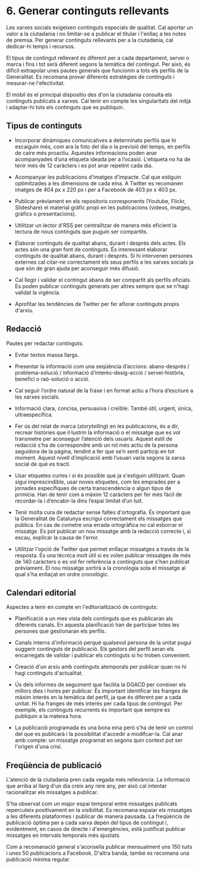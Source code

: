 # 6. Generar continguts rellevants

Les xarxes socials exigeixen continguts especials de qualitat. Cal aportar un valor a la ciutadania i no limitar-se a publicar el titular i l'enllaç a les notes de premsa. Per generar continguts rellevants per a la ciutadania, cal dedicar-hi temps i recursos.

El tipus de contingut rellevant és diferent per a cada departament, servei o marca i fins i tot serà diferent segons la temàtica del contingut. Per això, és dificil extrapolar unes pautes generals que funcionin a tots els perfils de la Generalitat. Es recomana provar diferents estratègies de continguts i mesurar-ne l'efectivitat.

El mòbil és el principal dispositiu des d'on la ciutadania consulta els continguts publicats a xarxes. Cal tenir en compte les singularitats del mitjà i adaptar-hi tots els continguts que es publiquin. 

## Tipus de continguts

- Incorporar dinàmiques comunicatives a determinats perfils que hi escaiguin més, com ara la foto del dia o la previsió del temps, en perfils de caire més proactiu. Aquestes informacions poden anar acompanyades d’una etiqueta ideada per a l’ocasió. L'etiqueta no ha de tenir més de 12 caràcters i es pot anar repetint cada dia.  

- Acompanyar les publicacions d'imatges d'impacte. Cal que estiguin optimitzades a les dimensions de cada eina. A Twitter es recomanen imatges de 404 px x 220 px i per a Facebook de 403 px x 403 px.  

- Publicar prèviament en els repositoris corresponents (Youtube, Flickr, Slideshare) el material gràfic propi en les publicacions (vídeos, imatges, gràfics o presentacions).   

- Utilitzar un lector d'RSS per centralitzar de manera més eficient la lectura de nous continguts que puguin ser compartits.  

- Elaborar continguts de qualitat abans, durant i després dels actes. Els actes són una gran font de continguts. És interessant elaborar continguts de qualitat abans, durant i després. Si hi intervenen persones externes cal citar-ne correctament els seus perfils a les xarxes socials ja que són de gran ajuda per aconseguir més difusió.  

- Cal llegir i validar el contingut abans de ser compartit als perfils oficials. Es poden publicar continguts generats per altres sempre que se n'hagi validat la vigència.  

- Aprofitar les tendències de Twitter per fer aflorar continguts propis d'arxiu. 

## Redacció

Pautes per redactar continguts:

- Evitar textos massa llargs. 

- Presentar la informació com una seqüència d’accions: abans-després / problema-solució / informació d’interès-desig-acció / servei-història, benefici o raó-solució o acció.  

- Cal seguir l’ordre natural de la frase i en format actiu a l’hora d’escriure a les xarxes socials.   

- Informació clara, concisa, persuasiva i creïble. També útil, urgent, única, ultraespecífica.  

- Fer ús del relat de marca (*storytelling*) en les publicacions, és a dir, recrear històries que il·lustrin la informació o el missatge que es vol transmetre per aconseguir l’atenció dels usuaris. Aquest estil de redacció s’ha de correspondre amb un rol més actiu de la persona seguidora de la pàgina, tendint a fer que se’n senti partícip en tot moment. Aquest nivell d’implicació amb l’usuari varia segons la xarxa social de què es tracti.   

- Usar etiquetes curtes i si és possible que ja s'estiguin utilitzant. Quan sigui imprescindible, usar noves etiquetes, com les emprades per a jornades específiques de certa transcendència o algun tipus de primícia. Han de tenir com a màxim 12 caràcters per fer més fàcil de recordar-la i d’encabir-la dins l’espai limitat d’un tuit.  

- Tenir molta cura de redactar sense faltes d'ortografia. És important que la Generalitat de Catalunya escrigui correctament els missatges que publica. En cas de cometre una errada ortogràfica no cal esborrar el missatge. Es pot publicar un nou missatge amb la redacció correcte i, si escau, explicar la causa de l'error.  

- Utilitzar l'opció de Twitter que permet enllaçar missatges a través de la resposta. És una tècnica molt útil si es volen publicar missatges de més de 140 caràcters o es vol fer referència a continguts que s'han publicat prèviament. El nou missatge sortirà a la cronologia sota el missatge al qual s'ha enllaçat en ordre cronològic.   

## Calendari editorial

Aspectes a tenir en compte en l'editorialització de continguts:

- Planificació a un mes vista dels continguts que es publicaran als diferents canals. En aquesta planificació han de participar totes les persones que gestionaran els perfils.  

- Canals interns d'informació perquè qualsevol persona de la unitat pugui suggerir continguts de publicació. Els gestors del perfil seran els encarregats de validar i publicar els continguts si ho troben convenient.  

- Creació d'un arxiu amb continguts atemporals per publicar quan no hi hagi continguts d'actualitat.  

- Ús dels informes de seguiment que facilita la DGACD per conèixer els millors dies i hores per publicar. És important identificar les franges de màxim interès en la temàtica del perfil, ja que és diferent per a cada unitat. Hi ha franges de més interès per cada tipus de contingut. Per exemple, els continguts recurrents és important que sempre es publiquin a la mateixa hora.  

- La publicació programada és una bona eina però s'ha de tenir un control del que es publicarà i la possibilitat d'accedir a modifcar-la. Cal anar amb compte: un missatge programat en segons quin context pot ser l'origen d'una crisi.  

## Freqüència de publicació

L'atenció de la ciutadania pren cada vegada més rellevància. La informació que arriba al llarg d'un dia creix any rere any, per això cal intentar racionalitzar els missatges a publicar.  

S'ha observat com un major espai temporal entre missatges publicats repercuteix positivament en la visibilitat. Es recomana espaiar els missatges a les diferents plataformes i publicar de manera pausada. La freqüència de publicació òptima per a cada xarxa depèn del tipus de contingut i, evidentment, en casos de directe i d'emergències, està justificat publicar missatges en intervals temporals més ajustats.   

Com a recomanació general s'aconsella publicar mensualment uns 150 tuits i unes 50 publicacions a Facebook. D'altra banda, també es recomana una publicació mínima regular.  


